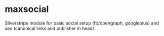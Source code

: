 maxsocial
=========

Silverstripe module for basic social setup (fb/opengraph, googleplus) and seo (canonical links and publisher in head)

